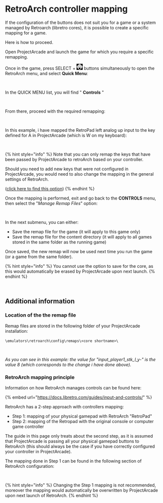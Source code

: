 # RetroArch controller mapping

If the configuration of the buttons does not suit you for a game or a system managed by Retroarch (libretro cores), it is possible to create a specific mapping for a game.

Here is how to proceed.



Open ProjectArcade and launch the game for which you require a specific remapping.

Once in the game, press SELECT + ![](<../../.gitbook/assets/image (1) (2) (1).png>) buttons simultaneously to open the RetroArch menu, and select **Quick Menu**:

<figure><img src="https://i.imgur.com/HiJ66mI.png" alt=""><figcaption></figcaption></figure>

In the QUICK MENU list, you will find " **Controls** "

<figure><img src="https://i.imgur.com/8jpwjmZ.png" alt=""><figcaption></figcaption></figure>

From there, proceed with the required remapping:

<figure><img src="https://i.imgur.com/k78mZCY.png" alt=""><figcaption></figcaption></figure>

In this example, i have mapped the RetroPad left analog up input to the key defined for A in ProjectArcade (which is W on my keyboard):

<figure><img src="https://i.imgur.com/yTnHq8K.png" alt=""><figcaption></figcaption></figure>

{% hint style="info" %}
Note that you can only remap the keys that have been passed by ProjectArcade to retroArch based on your controller.

Should you need to add new keys that were not configured in ProjectArcade, you would need to also change the mapping in the general settings of RetroArch.

([click here to find this option](retroarch-controller-mapping.md#retroarch-mapping-principle))
{% endhint %}

Once the mapping is performed, exit and go back to the **CONTROLS** menu, then select the "_Manage Remap Files_" option:

<figure><img src="https://i.imgur.com/g5xiFro.png" alt=""><figcaption></figcaption></figure>

In the next submenu, you can either:

* Save the remap file for the game (it will apply to this game only)
* Save the remap file for the content directory (it will apply to all games stored in the same folder as the running game)

Once saved, the new remap will now be used next time you run the game (or a game from the same folder).

{% hint style="info" %}
You cannot use the option to save for the core, as this would automatically be erased by ProjectArcade upon next launch.
{% endhint %}

<figure><img src="https://i.imgur.com/4WyqBdQ.png" alt=""><figcaption></figcaption></figure>

## Additional information

### Location of the the remap file

Remap files are stored in the following folder of your ProjectArcade installation:

`\emulators\retroarch\config\remaps\<core shortname>\`

<figure><img src="https://i.imgur.com/ljP0sMO.png" alt=""><figcaption></figcaption></figure>

_As you can see in this example: the value for "input\_player1\_stk\_l\_y-" is the value 8 (which corresponds to the change i have done above)._

### RetroArch mapping principle

Information on how RetroArch manages controls can be found here:

{% embed url="https://docs.libretro.com/guides/input-and-controls/" %}

RetroArch has a 2-step approach with controllers mapping:

* Step 1: mapping of your physical gamepad with RetroArch "RetroPad"
* Step 2: mapping of the Retropad with the original console or computer game controller

The guide in this page only treats about the second step, as it is assumed that ProjectArcade is passing all your physical gamepad buttons to RetroArch (this should always be the case if you have correctly configured your controller in ProjectArcade).



The mapping done in Step 1 can be found in the following section of RetroArch configuration:

<figure><img src="https://i.imgur.com/rdZbOuz.png" alt=""><figcaption></figcaption></figure>

{% hint style="info" %}
Changing the Step 1 mapping is not recommended, moreover the mapping would automatically be overwritten by ProjectArcade upon next launch of RetroArch.
{% endhint %}

